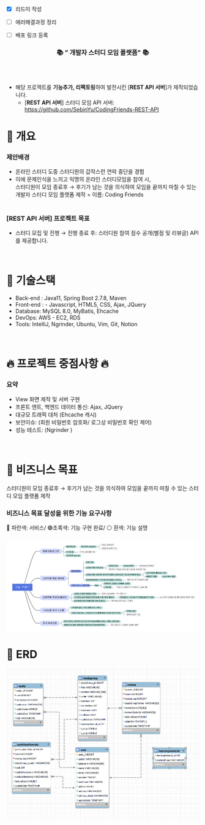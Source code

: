 - [x] 리드미 작성
- [ ] 에러해결과정 정리
- [ ] 배포 링크 등록


<div align=center>
	<h3>📚 " 개발자 스터디 모임 플랫폼" 📚</h3>
</div>
<br><br>

- 해당 프로젝트를 **기능추가, 리팩토링**하여 발전시킨 [**REST API 서버**]가 제작되었습니다.
  - [**REST API 서버**] 스터디 모임 API 서버: https://github.com/SebinYu/CodingFriends-REST-API

# 📖 개요
### 제안배경
- 온라인 스터디 도중 스터디원의 갑작스런 연락 중단을 경험
- 이에 문제인식을 느끼고 익명의 온라인 스터디모임을 참여 시, <br>
  스터디원이 모임 종료후 → 후기가 남는 것을 의식하여 모임을 끝까지 마칠 수 있는 개발자 스터디 모임 플랫폼 제작 = 이름: Coding Friends
<br><br>

### [REST API 서버] 프로젝트 목표
- 스터디 모집 및 진행 → 진행 종료 후: 스터디원 참여 점수 공개(별점 및 리뷰글) API를 제공합니다.
<br><br><br>



# 📖 기술스택
- Back-end : Java11, Spring Boot 2.7.8, Maven
- Front-end : - Javascript, HTML5, CSS, Ajax, JQuery
- Database: MySQL 8.0, MyBatis, Ehcache
- DevOps: AWS - EC2, RDS
- Tools: IntelliJ, Ngrinder, Ubuntu, Vim, Git, Notion
  <br><br><br>

# 🔥 프로젝트 중점사항 🔥
### 요약
- View 화면 제작 및 서버 구현
- 프론트 엔트, 백엔드 데이터 통신: Ajax, JQuery
- 대규모 트래픽 대처 (Ehcache 캐시)
- 보안이슈: (회원 비밀번호 암호화/ 로그상 비밀번호 확인 제어)
- 성능 테스트: (Ngrinder )
  <br><br><br>

# 📖 비즈니스 목표
스터디원이 모임 종료후 → 후기가 남는 것을 의식하여 모임을 끝까지 마칠 수 있는 스터디 모임 플랫폼 제작
### 비즈니스 목표 달성을 위한 기능 요구사항
🔵 파란색: 서비스/ 🟢초록색: 기능 구현 완료/ ⚪ 흰색: 기능 설명 <br><br>
![img.png](img/feat.png)
# 📖 ERD
![img.png](img/erd.png)





